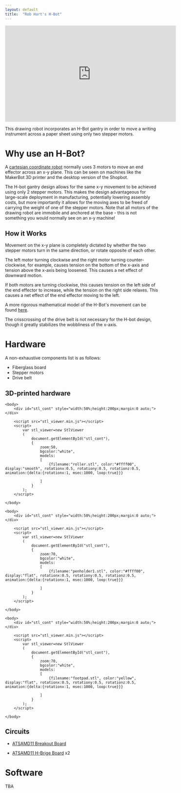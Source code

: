 ```yaml
---
layout: default
title:  "Rob Hart's H-Bot"
---
```


<iframe src="https://www.youtube.com/embed/vSqIZIaWzNs"
    width="560"
    height="315"
    frameborder="0"
    allowfullscreen>
</iframe>

This drawing robot incorporates an H-Bot gantry in order to move a writing instrument across a paper sheet using only two stepper motors.

# Why use an H-Bot?

A [cartesian coordinate robot](https://en.wikipedia.org/wiki/Cartesian_coordinate_robot) normally uses 3 motors to move an end effector across an x-y plane. This can be seen on machines like the MakerBot 3D printer and the desktop version of the Shopbot.

The H-bot gantry design allows for the same x-y movement to be achieved using only 2 stepper motors. This makes the design advantageous for large-scale deployment in manufacturing, potentially lowering assembly costs, but more importantly it allows for the moving axes to be freed of carrying the weight of one of the stepper motors. Note that all motors of the drawing robot are immobile and anchored at the base - this is not something you would normally see on an x-y machine!

## How it Works

Movement on the x-y plane is completely dictated by whether the two stepper motors turn in the same direction, or rotate opposite of each other.

The left motor turning clockwise and the right motor turning counter-clockwise, for example, causes tension on the bottom of the x-axis and tension above the x-axis being loosened. This causes a net effect of downward motion.

If both motors are turning clockwise, this causes tension on the left side of the end effector to increase, while the tension on the right side relaxes. This causes a net effect of the end effector moving to the left.

A more rigorous mathematical model of the H-Bot's movement can be found [here](https://www.icvr.ethz.ch/ConfiguratorJM/publications/MODELING_A_132687166151936/3314_mod.pdf).

The crisscrossing of the drive belt is not necessary for the H-bot design, though it greatly stabilizes the wobbliness of the x-axis.

# Hardware

A non-exhaustive components list is as follows:

* Fiberglass board
* Stepper motors
* Drive belt

## 3D-printed hardware
<html>
    <head>
        <title>Roller</title>
    </head>

    <body>
        <div id="stl_cont" style="width:50%;height:200px;margin:0 auto;"></div>

        <script src="stl_viewer.min.js"></script>        
        <script>
            var stl_viewer=new StlViewer
            (
                document.getElementById("stl_cont"),
                {
                    zoom:50,
                    bgcolor:"white",
                    models:
                    [
                        {filename:"roller.stl", color:"#ffff00", display:"smooth", rotationx:0.5, rotationy:0.5, rotationz:0.5, animation:{delta:{rotationx:1, msec:1000, loop:true}}}

                    ]
                }
            );
        </script>

    </body>
</html>

<html>
    <head>
        <title>Pen Holder</title>
    </head>

    <body>
        <div id="stl_cont" style="width:50%;height:200px;margin:0 auto;"></div>

        <script src="stl_viewer.min.js"></script>        
        <script>
            var stl_viewer=new StlViewer
            (
                document.getElementById("stl_cont"),
                {
                    zoom:70,
                    bgcolor:"white",
                    models:
                    [
                        {filename:"penholder1.stl", color:"#ffff00", display:"flat", rotationx:0.5, rotationy:0.5, rotationz:0.5, animation:{delta:{rotationx:1, msec:1000, loop:true}}}

                    ]
                }
            );
        </script>

    </body>
</html>

<html>
    <head>
        <title>Footpad</title>
    </head>

    <body>
        <div id="stl_cont" style="width:50%;height:200px;margin:0 auto;"></div>

        <script src="stl_viewer.min.js"></script>        
        <script>
            var stl_viewer=new StlViewer
            (
                document.getElementById("stl_cont"),
                {
                    zoom:70,
                    bgcolor:"white",
                    models:
                    [
                        {filename:"footpad.stl", color:"yellow", display:"flat", rotationx:0.5, rotationy:0.5, rotationz:0.5, animation:{delta:{rotationx:1, msec:1000, loop:true}}}

                    ]
                }
            );
        </script>

    </body>
</html>

## Circuits

* [ATSAMD11 Breakout Board](https://roberthart56.github.io/SCFAB/SC_lab/Electronics/Microcontrollers/ATSAMD11/Advanced_circuits_board/index.html)

* [ATSAMD11 H-Brige Board](https://roberthart56.github.io/SCFAB/SC_lab/Output_Devices/SAMD11_stepper/index.html) x2

# Software

TBA
